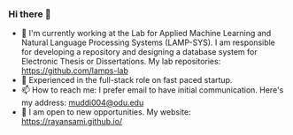 ### Hi there 👋

<!--
**rayansami/rayansami** is a ✨ _special_ ✨ repository because its `README.md` (this file) appears on your GitHub profile.

Here are some ideas to get you started:

- 🔭 I’m currently working on ...
- 🌱 I’m currently learning ...
- 👯 I’m looking to collaborate on ...
- 🤔 I’m looking for help with ...
- 💬 Ask me about ...
- 📫 How to reach me: ...
- 😄 Pronouns: ...
- ⚡ Fun fact: ...
-->
- 🔭 I'm currently working at the Lab for Applied Machine Learning and Natural Language Processing Systems
 (LAMP-SYS). I am responsible for developing a repository and designing a database system for Electronic Thesis or Dissertations. My lab repositories: https://github.com/lamps-lab
- 🌱 Experienced in the full-stack role on fast paced startup.
- 📫 How to reach me: I prefer email to have initial communication. Here's my address: muddi004@odu.edu
- 👯 I am open to new opportunities. My website: https://rayansami.github.io/
